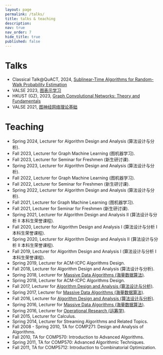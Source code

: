 ```yaml
---
layout: page
permalink: /talks/
title: talks & teaching
description: 
nav: true
nav_order: 7
hide_title: true
published: false
---
```


# Talks

* Classical Talk@QuACT, 2024, [Sublinear-Time Algorithms for Random-Walk Probability Estimation](http://www.weizhewei.com/assets/pdf/ClassicalTalk@QuACT_random_walk.pptx)
* VALSE 2023, [图表示学习](http://www.weizhewei.com/assets/pdf/Valse2023.pdf)
* HKUST (GZ), 2023, [Graph Convolutional Networks: Theory and Fundamentals](http://www.weizhewei.com/assets/pdf/GCN_theory_short.pptx)
* VALSE 2021, [图神经网络理论基础](http://www.weizhewei.com/assets/pdf/valse.pdf)

# Teaching

*   Spring 2024, Lecturer for Algorithm Design and Analysis (算法设计与分析).  
*   Fall 2023, Lecturer for Graph Machine Learning (图机器学习).  
*   Fall 2023, Lecturer for Seminar for Freshmen (新生研讨课).  
*   Spring 2023, Lecturer for Algorithm Design and Analysis (算法设计与分析).  
*   Fall 2022, Lecturer for Graph Machine Learning (图机器学习).  
*   Fall 2022, Lecturer for Seminar for Freshmen (新生研讨课).  
*   Spring 2022, Lecturer for Algorithm Design and Analysis (算法设计与分析).  
*   Fall 2021, Lecturer for Graph Machine Learning (图机器学习).  
*   Fall 2021, Lecturer for Seminar for Freshmen (新生研讨课).  
*   Spring 2021, Lecturer for Algorithm Design and Analysis II (算法设计与分析 II 本科生荣誉课程).  
*   Fall 2020, Lecturer for Algorithm Design and Analysis I (算法设计与分析 I 本科生荣誉课程).  
*   Spring 2020, Lecturer for Algorithm Design and Analysis II (算法设计与分析 II 本科生荣誉课程).  
*   Fall 2019, Lecturer for Algorithm Design and Analysis I (算法设计与分析 I 本科生荣誉课程).  
*   Spring 2019, Lecturer for ACM-ICPC Algorithms Design.  
*   Fall 2018, Lecturer for Algorithm Design and Analysis (算法设计与分析).  
*   Spring 2018, Lecturer for [Massive Data Algorithms (海量数据算法)](http://exp.vanpersie.cc/massive_data_algorithm_2018_spring "http://exp.vanpersie.cc/massive_data_algorithm_2018_spring").  
*   Spring 2018, Lecturer for ACM-ICPC Algorithms Design.  
*   Fall 2017, Lecturer for [Algorithm Design and Analysis (算法设计与分析)](http://exp.vanpersie.cc/algorithm_2017_autumn "http://exp.vanpersie.cc/algorithm_2017_autumn").  
*   Spring 2017, Lecturer for [Massive Data Algorithms (海量数据算法)](http://exp.vanpersie.cc/massive_data_algorithm_2017_spring "http://exp.vanpersie.cc/massive_data_algorithm_2017_spring").  
*   Fall 2016, Lecturer for [Algorithm Design and Analysis (算法设计与分析)](http://exp.vanpersie.cc/algorithm "http://exp.vanpersie.cc/algorithm").  
*   Spring 2016, Lecturer for [Massive Data Algorithms (海量数据算法)](http://exp.vanpersie.cc/stream "http://exp.vanpersie.cc/stream").  
*   Spring 2016, Lecturer for [Operational Research (运筹学)](http://exp.vanpersie.cc/operations "http://exp.vanpersie.cc/operations").  
*   Fall 2015, Lecturer for Calculus.  
*   Spring 2014, Lecturer for Streaming Algorithms and Related Topics.  
*   Fall 2008 - Spring 2010, TA for COMP271: Design and Analysis of Algorithms.  
*   Fall 2010, TA for COMP570: Introduction to Advanced Algorithms.  
*   Spring 2011, TA for COMP570: Advanced Algorithmic Techniques.  
*   Fall 2011, TA for COMP5712: Introduction to Combinatorial Optimization.